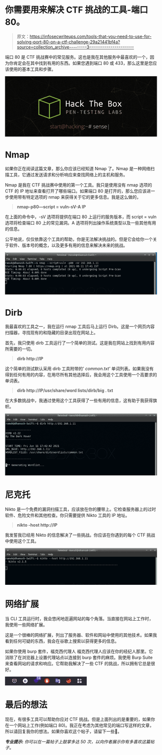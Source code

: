 # 你需要用来解决 CTF 挑战的工具-端口 80。

> 原文：<https://infosecwriteups.com/tools-that-you-need-to-use-for-solving-port-80-on-a-ctf-challenge-29a21441bf4a?source=collection_archive---------3----------------------->

端口 80 是 CTF 挑战赛中的常见服务。这也是我在其他服务中最喜欢的一个，因为你肯定会在其中找到有用的东西。如果您遇到端口 80 或 433，那么这里是您应该使用的基本工具和步骤。

![](img/aacdd3676736d28f7e12dceaff50c088.png)

# Nmap

如果你正在阅读这篇文章，那么你应该已经知道 Nmap 了。Nmap 是一种网络扫描工具，它通过发送请求和分析响应来查找网络上的主机和服务。

Nmap 是我在 CTF 挑战赛中使用的第一个工具。我只是使用没有 nmap 选项的 CTF 的 IP 地址来查看打开了哪些端口。如果端口 80 是打开的，那么您应该进一步使用带有特定选项的 nmap 来获得关于它的更多信息。我是这么做的，

> **nmap-p80—script = vuln-sV-A IP**

在上面的命令中，-sV 选项将提供在端口 80 上运行的服务版本，而 script = vuln 选项将检查端口 80 上的常见漏洞。A 选项将列出操作系统类型以及一些其他有用的信息。

公平地说，仅仅依靠这个工具的帮助，你是无法解决挑战的。但是它会给你一个关于软件、版本号的概念，以及更多有用的信息来解决未来的挑战。

![](img/ae17935776bf1ddb9cf3085f50a6c068.png)

# Dirb

我最喜欢的工具之一，我在运行 nmap 工具后马上运行 Dirb。这是一个网页内容扫描器，寻找现有的和隐藏的目录出现在网站上。

首先，我只使用 dirb 工具运行了一个简单的测试。这是我在网站上找到有用内容所需要的一切。

> **dirb http://IP**

这个简单的测试默认采用 dirb 工具附带的' *common.txt'* 单词列表。如果我没有得到任何有用的内容，在用尽所有其他选择后，我会用这个工具使用一个高要求的单词表。

> **dirb http://IP/usr/share/word lists/dirb/big . txt**

在大多数挑战中，我通过使用这个工具获得了一些有用的信息，这有助于我获得旗帜。

![](img/0695cc3f26d4c7a0c5c3063a6b1524ca.png)

# 尼克托

Nikto 是一个免费的漏洞扫描工具，应该放在你的腰带上。它检查服务器上的过时软件、危险文件和其他检查。你只需要提供 Nikto 工具的 IP 地址。

> **nikto -host http://IP**

我发誓我已经用 Nikto 的信息解决了一些挑战。你应该在你遇到的每个 CTF 挑战中使用这个工具。

![](img/f17e3549329f19a1ece375011b1761a9.png)

# **网络扩展**

当 CLI 工具运行时，我会悠闲地逛遍网站的每个角落。当直接在网站上工作时，我使用一些网络扩展。

这是一个很棒的网络扩展，列出了服务器、软件和网站中使用的其他技术。如果我看到任何可疑的东西，我会在谷歌上搜索以获得更多的信息。

如果你使用 burp 套件，福克西代理人
福克西代理人应该在你的经纪人那里。它消除了在浏览器上设置代理站点以连接到 burp 套件的麻烦。我使用 Burp Suite 来查看网站的请求和响应。它帮助我解决了一些 CTF 的挑战，所以拥有它总是很好。

![](img/66a33a93616e8633141c728b2bb74444.png)

# 最后的想法

现在，有很多工具可以帮助你应对 CTF 挑战。但是上面列出的是重要的，如果你在一个网站上工作(例如端口 80)。我正在考虑为其他常见的端口写这样的文章，所以请回复我你的想法。如果你喜欢这个帖子，请留下一些👏。

***专业提示:*** *你可以在一篇帖子上鼓掌多达 50 次，以向作者展示你有多喜欢这篇帖子。*